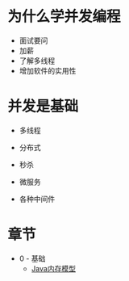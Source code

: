 # 为什么学并发编程

- 面试要问
- 加薪
- 了解多线程
- 增加软件的实用性

# 并发是基础

- 多线程

- 分布式

- 秒杀

- 微服务

- 各种中间件




# 章节

- 0 - 基础
  - [Java内存模型](https://github.com/leosanqing/Java-Notes/blob/master/ConcurrencyProgramming/0-%E5%9F%BA%E7%A1%80/Java%20%E5%86%85%E5%AD%98%E6%A8%A1%E5%9E%8B/Java%E5%86%85%E5%AD%98%E6%A8%A1%E5%9E%8B.md) 